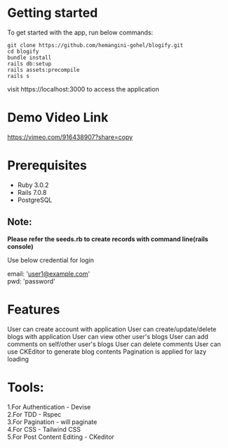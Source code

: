 # Getting started
To get started with the app, run below commands:

```
git clone https://github.com/hemangini-gohel/blogify.git
cd blogify
bundle install
rails db:setup
rails assets:precompile
rails s
```

visit https://localhost:3000 to access the application

# Demo Video Link
https://vimeo.com/916438907?share=copy

# Prerequisites
* Ruby 3.0.2
* Rails 7.0.8
* PostgreSQL

<h2> Note:</h2>
<b> Please refer the seeds.rb to create records with command line(rails console)</b>

Use below credential for login

email: 'user1@example.com'<br>
pwd: 'password'

# Features

User can create account with application
User can create/update/delete blogs with application
User can view other user's blogs
User can add comments on self/other user's blogs
User can delete comments
User can use CKEditor to generate blog contents 
Pagination is applied for lazy loading

# Tools:
1.For Authentication - Devise<br>
2.For TDD - Rspec<br>
3.For Pagination - will paginate<br>
4.For CSS - Tailwind CSS <br>
5.For Post Content Editing - CKeditor <br>
